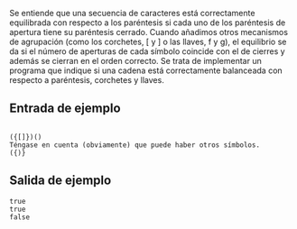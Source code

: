 Se entiende que una secuencia de caracteres está correctamente equilibrada con respecto a los paréntesis si cada uno de los paréntesis de apertura tiene su paréntesis cerrado. Cuando añadimos otros mecanismos de agrupación (como los corchetes, [ y ] o las llaves, f y g), el equilibrio se da si el número de aperturas de cada símbolo coincide con el de cierres y además se cierran en el orden correcto. Se trata de implementar un programa que indique si una cadena está correctamente balanceada con respecto a paréntesis, corchetes y llaves.

## Entrada de ejemplo
```

({[]})()
Téngase en cuenta (obviamente) que puede haber otros símbolos.
({)}

```

## Salida de ejemplo
```
true
true
false

```
